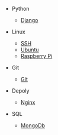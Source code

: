 * Python
  * [Django](Python/django1.md)
  
* Linux
  * [SSH](Linux/ssh.md)
  * [Ubuntu](Linux/Ubuntu.md)
  * [Raspberry Pi](Linux/pi.md)

* Git
  * [Git](Git/git.md)
  
* Depoly
  * [Nginx](depoly/nginx.md)
  
* SQL
  * [MongoDb](SQL/mongo.md)